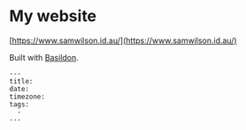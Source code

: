 My website
==========

[https://www.samwilson.id.au/](https://www.samwilson.id.au/)

Built with [Basildon](https://basildon.netlify.com).

```
---
title: 
date: 
timezone: 
tags:
  - 
---

```
